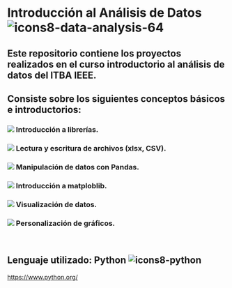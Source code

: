 # Introducción al Análisis de Datos ![icons8-data-analysis-64](https://github.com/agustinphx/Analisis_de_Datos/assets/58674979/c7b3cc20-9f51-4b03-9c60-2bd3b62250a3)

## Este repositorio contiene los proyectos realizados en el curso introductorio al análisis de datos del ITBA IEEE.
## Consiste sobre los siguientes conceptos básicos e introductorios:
### <img src="https://img.icons8.com/plumpy/15/000000/sphere.png"/> Introducción a librerías.
### <img src="https://img.icons8.com/plumpy/15/000000/sphere.png"/> Lectura y escritura de archivos (xlsx, CSV).
### <img src="https://img.icons8.com/plumpy/15/000000/sphere.png"/> Manipulación de datos con Pandas.
### <img src="https://img.icons8.com/plumpy/15/000000/sphere.png"/> Introducción a matploblib.
### <img src="https://img.icons8.com/plumpy/15/000000/sphere.png"/> Visualización de datos.
### <img src="https://img.icons8.com/plumpy/15/000000/sphere.png"/> Personalización de gráficos.
‎      ‏‏‎
## Lenguaje utilizado: Python ![icons8-python](https://github.com/agustinphx/Analisis_de_Datos/assets/58674979/9a1b9882-c9c1-4036-81a1-44d947ee4b26)

https://www.python.org/
